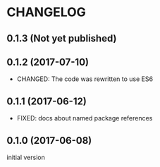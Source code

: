 # CHANGELOG

## 0.1.3 (Not yet published)

## 0.1.2 (2017-07-10)
* CHANGED: The code was rewritten to use ES6

## 0.1.1 (2017-06-12)
* FIXED: docs about named package references

## 0.1.0 (2017-06-08)
initial version
